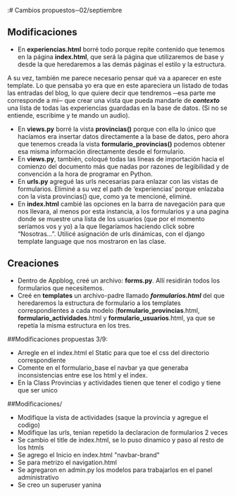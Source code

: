 :# Cambios propuestos─02/septiembre

## Modificaciones

- En **experiencias.html** borré todo porque repite contenido que tenemos en la página **index.html**, que será la página que utilizaremos de base y desde la que heredaremos a las demás páginas el estilo y la estructura.

A su vez, también me parece necesario pensar qué va a aparecer en este template. Lo que pensaba yo era que en este apareciera un listado de todas las entradas del blog, lo que quiere decir que tendremos ─esa parte me corresponde a mí─ que crear una vista que pueda mandarle de ***contexto*** una lista de todas las experiencias guardadas en la base de datos. (Si no se entiende, escribime y te mando un audio).

- En **views.py** borré la vista **provincias()** porque con ella lo único que hacíamos era insertar datos directamente a la base de datos, pero ahora que tenemos creada la vista **formulario_provincias()** podemos obtener esa misma información directamente desde el formulario.
- En **views.py**, también, coloqué todas las líneas de importación hacia el comienzo del documento más que nadas por razones de legibilidad y de convención a la hora de programar en Python.
- En **urls.py** agregué las urls necesarias para enlazar con las vistas de formularios. Eliminé a su vez el path de ‘experiencias’ porque enlazaba con la vista provincias() que, como ya te mencioné, eliminé.
- En **index.html** cambié las opciones en la barra de navegación para que nos llevara, al menos por esta instancia, a los formularios y a una pagina donde se muestre una lista de los usuarios (que por el momento seríamos vos y yo) a la que llegaríamos haciendo click sobre “Nosotras…”. Utilicé asignación de urls dinámicas, con el django template language que nos mostraron en las clase.

## Creaciones

- Dentro de Appblog, creé un archivo: **forms.py**. Allí residirán todos los formularios que necesitemos.
- Creé en **templates** un archivo-padre llamado ***formularios.html*** del que heredaremos la estructura de formulario a los templates correspondientes a cada modelo (**formulario_provincias**.html, **formulario_actividades**.html y **formulario_usuarios**.html, ya que se repetía la misma estructura en los tres.

##Modificaciones propuestas 3/9:

- Arregle en el index.html el Static para que toe el css del directorio correspondiente
- Comente en el formulario_base el navbar ya que generaba inconsistencias entre ese los html y el index.
- En la Class Provincias y actividades tienen que tener el codigo y tiene que ser unico

##Modificaciones/ 
- Modifique la vista de actividades (saque la provincia y agregue el codigo)
- Modifique las urls, tenian repetido la declaracion de formularios 2 veces
- Se cambio el title de index.html, se lo puso dinamico y paso al resto de los htmls
- Se agrego el Inicio en index.html "navbar-brand"
- Se para metrizo el navigation.html
- Se agregaron en admin.py los modelos para trabajarlos en el panel administrativo
- Se creo un superuser yanina 
